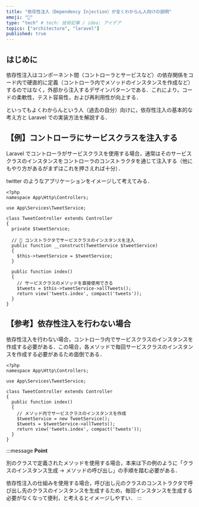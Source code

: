 ```yaml
---
title: "依存性注入（Dependency Injection）が全くわからん人向けの説明"
emoji: "🔌"
type: "tech" # tech: 技術記事 / idea: アイデア
topics: ["architecture", "laravel"]
published: true
---
```


## はじめに

依存性注入はコンポーネント間（コントローラとサービスなど）の依存関係をコード内で硬直的に定義（コントローラ内でメソッドのインスタンスを作成など）するのではなく，外部から注入するデザインパターンである．これにより，コードの柔軟性，テスト容易性，および再利用性が向上する．

といってもよくわからんという人（過去の自分）向けに，依存性注入の基本的な考え方と Laravel での実装方法を解説する．

## 【例】コントローラにサービスクラスを注入する

Laravel でコントローラがサービスクラスを使用する場合，通常はそのサービスクラスのインスタンスをコントローラのコンストラクタを通じて注入する（他にもやり方があるがまずはこれを押さえれば十分）．

twitter のようなアプリケーションをイメージして考えてみる．

```php:app/Http/Controllers/TweetController.php
<?php
namespace App\Http\Controllers;

use App\Services\TweetService;

class TweetController extends Controller
{
  private $tweetService;

  // 🔽 コンストラクタでサービスクラスのインスタンスを注入
  public function __construct(TweetService $tweetService)
  {
    $this->tweetService = $tweetService;
  }

  public function index()
  {
    // サービスクラスのメソッドを直接使用できる
    $tweets = $this->tweetService->allTweets();
    return view('tweets.index', compact('tweets'));
  }
}
```

## 【参考】依存性注入を行わない場合

依存性注入を行わない場合，コントローラ内でサービスクラスのインスタンスを作成する必要がある．この場合，各メソッドで毎回サービスクラスのインスタンスを作成する必要があるため面倒である．

```php:app/Http/Controllers/TweetController.php
<?php
namespace App\Http\Controllers;

use App\Services\TweetService;

class TweetController extends Controller
{
  public function index()
  {
    // メソッド内でサービスクラスのインスタンスを作成
    $tweetService = new TweetService();
    $tweets = $tweetService->allTweets();
    return view('tweets.index', compact('tweets'));
  }
}
```

:::message
**Point**

別のクラスで定義されたメソッドを使用する場合，本来は下の例のように「クラスのインスタンス生成 → メソッドの呼び出し」の手順を踏む必要がある．

依存性注入の仕組みを使用する場合，呼び出し元のクラスのコンストラクタで呼び出し先のクラスのインスタンスを生成するため，毎回インスタンスを生成する必要がなくなって便利，と考えるとイメージしやすい．
:::
